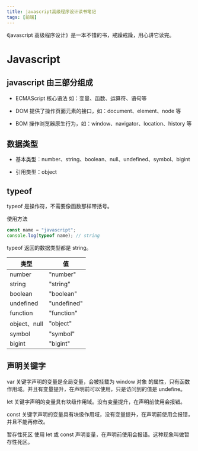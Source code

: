 ```yaml
---
title: javascript高级程序设计读书笔记
tags: [前端]
---
```


《javascript 高级程序设计》是一本不错的书，戒躁戒躁，用心讲它读完。

<!-- more -->

# Javascript

## javascript 由三部分组成

- ECMAScript 核心语法 如：变量、函数、运算符、语句等

- DOM 提供了操作页面元素的接口，如：document、element、node 等

- BOM 操作浏览器原生行为，如：window、navigator、location、history 等

## 数据类型

- 基本类型：number、string、boolean、null、undefined、symbol、bigint

- 引用类型：object

## typeof

typeof 是操作符，不需要像函数那样带括号。

使用方法

```js
const name = "javascript";
console.log(typeof name); // string
```

typeof 返回的数据类型都是 string。

| 类型         | 值          |
| ------------ | ----------- |
| number       | "number"    |
| string       | "string"    |
| boolean      | "boolean"   |
| undefined    | "undefined" |
| function     | "function"  |
| object、null | "object"    |
| symbol       | "symbol"    |
| bigint       | "bigint"    |

## 声明关键字

var 关键字声明的变量是全局变量，会被挂载为 window 对象 的属性，只有函数作用域。并且有变量提升，在声明前可以使用，只是访问到的值是 undefine。

let 关键字声明的变量具有块级作用域。没有变量提升，在声明前使用会报错。

const 关键字声明的变量具有块级作用域，没有变量提升，在声明前使用会报错，并且不能再修改。

暂存性死区 使用 let 或 const 声明变量，在声明前使用会报错。这种现象叫做暂存性死区。

